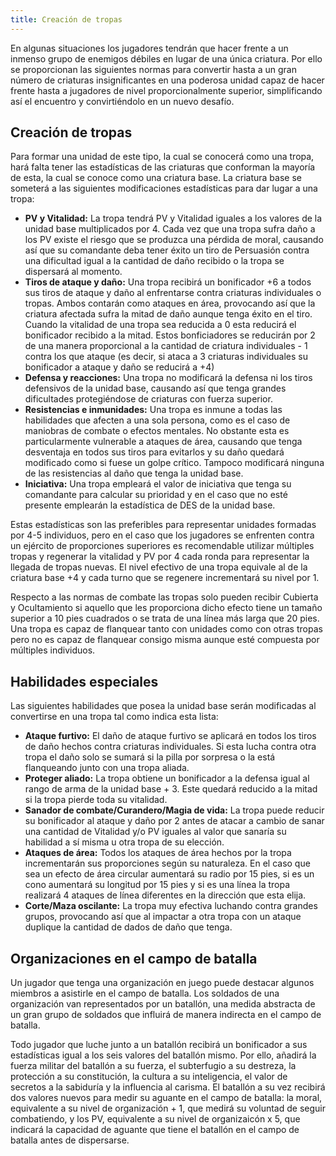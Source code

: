 ```yaml
---
title: Creación de tropas
---
```


En algunas situaciones los jugadores tendrán que hacer frente a un inmenso grupo de enemigos débiles en lugar de una única criatura. Por ello se proporcionan las siguientes normas para convertir hasta a un gran número de criaturas insignificantes en una poderosa unidad capaz de hacer frente hasta a jugadores de nivel proporcionalmente superior, simplificando así el encuentro y convirtiéndolo en un nuevo desafío.

## Creación de tropas

Para formar una unidad de este tipo, la cual se conocerá como una tropa, hará falta tener las estadísticas de las criaturas que conforman la mayoría de esta, la cual se conoce como una criatura base. La criatura base se someterá a las siguientes modificaciones estadísticas para dar lugar a una tropa:

- **PV y Vitalidad:** La tropa tendrá PV y Vitalidad iguales a los valores de la unidad base multiplicados por 4. Cada vez que una tropa sufra daño a los PV existe el riesgo que se produzca una pérdida de moral, causando así que su comandante deba tener éxito un tiro de Persuasión contra una dificultad igual a la cantidad de daño recibido o la tropa se dispersará al momento.
- **Tiros de ataque y daño:** Una tropa recibirá un bonificador +6 a todos sus tiros de ataque y daño al enfrentarse contra criaturas individuales o tropas. Ambos contarán como ataques en área, provocando así que la criatura afectada sufra la mitad de daño aunque tenga éxito en el tiro. Cuando la vitalidad de una tropa sea reducida a 0 esta reducirá el bonificador recibido a la mitad. Estos bonficiadores se reducirán por 2 de una manera proporcional a la cantidad de criatura individuales - 1 contra los que ataque (es decir, si ataca a 3 criaturas individuales su bonificador a ataque y daño se reducirá a +4)
- **Defensa y reacciones:** Una tropa no modificará la defensa ni los tiros defensivos de la unidad base, causando así que tenga grandes dificultades protegiéndose de criaturas con fuerza superior.
- **Resistencias e inmunidades:** Una tropa es inmune a todas las habilidades que afecten a una sola persona, como es el caso de maniobras de combate o efectos mentales. No obstante esta es particularmente vulnerable a ataques de área, causando que tenga desventaja en todos sus tiros para evitarlos y su daño quedará modificado como si fuese un golpe crítico. Tampoco modificará ninguna de las resistencias al daño que tenga la unidad base.
- **Iniciativa:** Una tropa empleará el valor de iniciativa que tenga su comandante para calcular su prioridad y en el caso que no esté presente emplearán la estadística de DES de la unidad base.

Estas estadísticas son las preferibles para representar unidades formadas por 4-5 individuos, pero en el caso que los jugadores se enfrenten contra un ejército de proporciones superiores es recomendable utilizar múltiples tropas y regenerar la vitalidad y PV por 4 cada ronda para representar la llegada de tropas nuevas. El nivel efectivo de una tropa equivale al de la criatura base +4 y cada turno que se regenere incrementará su nivel por 1. 

Respecto a las normas de combate las tropas solo pueden recibir Cubierta y Ocultamiento si aquello que les proporciona dicho efecto tiene un tamaño superior a 10 pies cuadrados o se trata de una línea más larga que 20 pies. Una tropa es capaz de flanquear tanto con unidades como con otras tropas pero no es capaz de flanquear consigo misma aunque esté compuesta por múltiples individuos. 

## Habilidades especiales

Las siguientes habilidades que posea la unidad base serán modificadas al convertirse en una tropa tal como indica esta lista:

- **Ataque furtivo:** El daño de ataque furtivo se aplicará en todos los tiros de daño hechos contra criaturas individuales. Si esta lucha contra otra tropa el daño solo se sumará si la pilla por sorpresa o la está flanqueando junto con una tropa aliada.
- **Proteger aliado:** La tropa obtiene un bonificador a la defensa igual al rango de arma de la unidad base + 3. Este quedará reducido a la mitad si la tropa pierde toda su vitalidad.
- **Sanador de combate/Curandero/Magia de vida:** La tropa puede reducir su bonificador al ataque y daño por 2 antes de atacar a cambio de sanar una cantidad de Vitalidad y/o PV iguales al valor que sanaría su habilidad a sí misma u otra tropa de su elección.
- **Ataques de área:** Todos los ataques de área hechos por la tropa incrementarán sus proporciones según su naturaleza. En el caso que sea un efecto de área circular aumentará su radio por 15 pies, si es un cono aumentará su longitud por 15 pies y si es una línea la tropa realizará 4 ataques de línea diferentes en la dirección que esta elija.
- **Corte/Maza oscilante:** La tropa muy efectiva luchando contra grandes grupos, provocando así que al impactar a otra tropa con un ataque duplique la cantidad de dados de daño que tenga.

## Organizaciones en el campo de batalla

Un jugador que tenga una organización en juego puede destacar algunos miembros a asistirle en el campo de batalla. Los soldados de una organización van representados por un batallón, una medida abstracta de un gran grupo de soldados que influirá de manera indirecta en el campo de batalla. 

Todo jugador que luche junto a un batallón recibirá un bonificador a sus estadísticas igual a los seis valores del batallón mismo. Por ello, añadirá la fuerza militar del batallón a su fuerza, el subterfugio a su destreza, la protección a su constitución, la cultura a su inteligencia, el valor de secretos a la sabiduría y la influencia al carisma. El batallón a su vez recibirá dos valores nuevos para medir su aguante en el campo de batalla: la moral, equivalente a su nivel de organización + 1, que medirá su voluntad de seguir combatiendo, y los PV, equivalente a su nivel de organizaicón x 5, que indicará la capacidad de aguante que tiene el batallón en el campo de batalla antes de dispersarse. 

